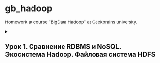 # gb_hadoop

Homework at course "BigData Hadoop" at Geekbrains university.

<details>
<summary>

## Урок 1. Сравнение RDBMS и NoSQL. Экосистема Hadoop. Файловая система HDFS

</summary>

1. Опробовать консольные утилиты для работы с кластером

- Создать/скопировать/удалить папку
- Положить в HDFS любой файл
- Скопировать/удалить этот файл
- Просмотреть размер любой папки
- Посмотреть как файл хранится на файловой системе (см. команду fsck)
- Установить нестандартный фактор репликации (см. команду setrep)

3. Опробовать rest-доступ для работы с кластером

- Используя утилиту CURL
- Используя python3

5. [Для любителей администрирования] Опробовать NFS доступ. Предварительно связаться со мной чтобы я открыл нужные порты.
6. [Для любителей программирования] Достучаться до файловой системы используя python и библиотеку libhdfs3

</details>
